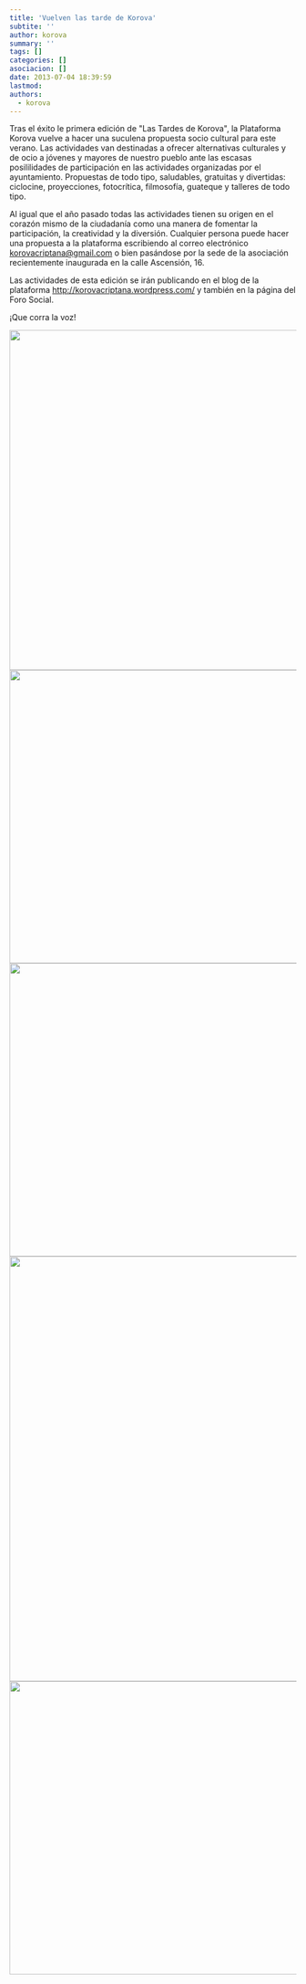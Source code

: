 ```yaml
---
title: 'Vuelven las tarde de Korova'
subtite: ''
author: korova
summary: ''
tags: []
categories: []
asociacion: []
date: 2013-07-04 18:39:59
lastmod:
authors: 
  - korova
---
```


Tras el éxito le primera edición de "Las Tardes de Korova", la Plataforma Korova vuelve a hacer una suculena propuesta socio cultural para este verano. Las actividades van destinadas a ofrecer alternativas culturales y de ocio a jóvenes y mayores de nuestro pueblo ante las escasas posililidades de participación en las actividades organizadas por el ayuntamiento. Propuestas de todo tipo, saludables, gratuitas y divertidas: ciclocine, proyecciones, fotocrítica, filmosofía, guateque y talleres de todo tipo.

Al igual que el año pasado todas las actividades tienen su origen en el corazón mismo de la ciudadanía como una manera de fomentar la participación, la creatividad y la diversión. Cualquier persona puede hacer una propuesta a la plataforma escribiendo al correo electrónico korovacriptana@gmail.com o bien pasándose por la sede de la asociación recientemente inaugurada en la calle Ascensión, 16.

Las actividades de esta edición se irán publicando en el blog de la plataforma http://korovacriptana.wordpress.com/ y también en la página del Foro Social. 

¡Que corra la voz!

<img src="img/cartel_julio_korova.jpg#cente" alt="" width="596">

<img src="img/los-viajes-de-nacho-calonge.jpg#cente" alt="" width="514">

<img src="img/taller-de-autoedicic3b3n.jpg#cente" alt="" width="514">

<img src="img/taller-de-esritura-creativa.jpg#cente" alt="" width="745">

<img src="img/ii-filmosofia.jpg#cente" alt="" width="514">

